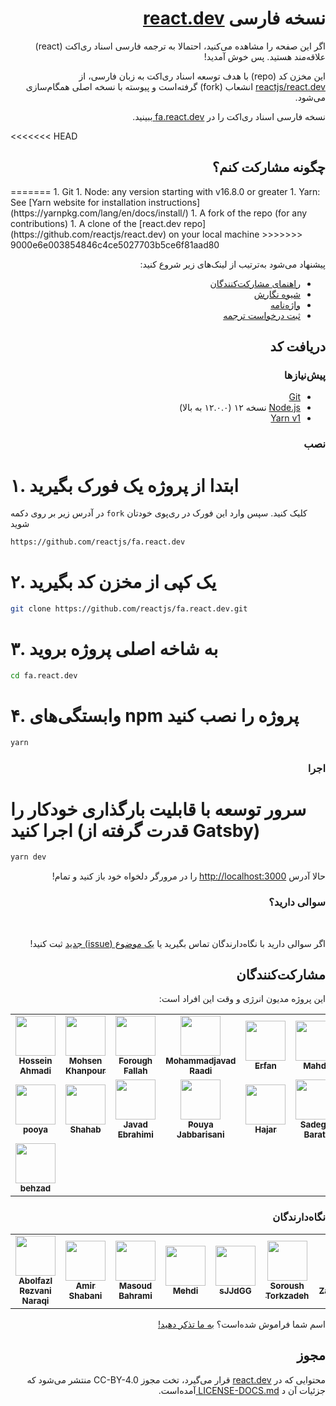 <h1 dir="rtl">
  نسخه فارسی <a href="https://react.dev/">react.dev</a>
</h1>

<p dir="rtl">
  اگر این صفحه را مشاهده می‌کنید، احتمالا به ترجمه فارسی اسناد ری‌اکت (react)
  علاقه‌مند هستید. پس خوش‌ آمدید!
</p>

<p dir="rtl">
  این مخزن کد (repo) با هدف توسعه اسناد ری‌اکت به زبان فارسی، از
  <a href="https://github.com/reactjs/react.dev">reactjs/react.dev</a>
  انشعاب (fork) گرفته‌است و پیوسته با نسخه اصلی همگام‌سازی می‌شود.
</p>

<p dir="rtl">
  نسخه فارسی اسناد ری‌اکت را در
  <a href="https://fa.react.dev/" target="_blank">
    fa.react.dev
  </a>
  ببینید.
</p>

<<<<<<< HEAD
<h2 dir="rtl">چگونه مشارکت کنم؟</h2>
=======
1. Git
1. Node: any version starting with v16.8.0 or greater
1. Yarn: See [Yarn website for installation instructions](https://yarnpkg.com/lang/en/docs/install/)
1. A fork of the repo (for any contributions)
1. A clone of the [react.dev repo](https://github.com/reactjs/react.dev) on your local machine
>>>>>>> 9000e6e003854846c4ce5027703b5ce6f81aad80

<p dir="rtl">پیشنهاد می‌شود به‌ترتیب از لینک‌های زیر شروع کنید:</p>
<ul dir="rtl">
  <li>
    <a href="https://github.com/reactjs/fa.react.dev/blob/master/CONTRIBUTING.md">
      راهنمای مشارکت‌کنندگان
    </a>
  </li>
  <li>
    <a href="https://github.com/reactjs/fa.react.dev/blob/master/STYLE-GUIDE.md">
      شیوه نگارش
    </a>
  </li>
  <li>
    <a href="https://github.com/reactjs/fa.react.dev/blob/master/TRANSLATION.md">
      واژه‌نامه
    </a>
  </li>
  <li>
    <a href="https://github.com/reactjs/fa.react.dev/issues/328">
      ثبت درخواست ترجمه
    </a>
  </li>
</ul>

<h2 dir="rtl">دریافت کد</h2>

<h3 dir="rtl">پیش‌نیازها</h3>

<ul dir="rtl">
  <li>
    <a href="https://git-scm.com/downloads">Git</a>
  </li>
  <li>
    <a href="https://nodejs.org/en/">Node.js</a> نسخه ۱۲ (۱۲.۰.۰ به بالا)
  </li>
  <li>
    <a href="https://yarnpkg.com/lang/en/docs/install/">Yarn v1</a>
  </li>
</ul>

<h3 dir="rtl">نصب</h3>

# ۱. ابتدا از پروژه یک فورک بگیرید

در آدرس زیر بر روی دکمه `fork` کلیک کنید.
سپس وارد این فورک در ری‌پوی خودتان شوید
‍‍‍‍‍

```bash
https://github.com/reactjs/fa.react.dev
```

# ۲. یک کپی از مخزن کد بگیرید

```bash
git clone https://github.com/reactjs/fa.react.dev.git
```

# ۳. به شاخه اصلی پروژه بروید

```bash
cd fa.react.dev
```

# ۴. وابستگی‌های npm پروژه را نصب کنید

```bash
yarn
```

<h3 dir="rtl">اجرا</h3>

# سرور توسعه با قابلیت بارگذاری خودکار را اجرا کنید (قدرت گرفته از Gatsby)

```bash
yarn dev
```

<p dir="rtl">
  حالا آدرس <a href="http://localhost:3000">http://localhost:3000</a> را در
  مرورگر دلخواه خود باز کنید و تمام!
</p>

<h3 dir="rtl">سوالی دارید؟</h3>

‌<p dir="rtl">
اگر سوالی دارید با نگاه‌دارندگان تماس بگیرید یا <a href="https://github.com/reactjs/fa.react.dev/issues/new">یک موضوع (issue) جدید</a> ثبت کنید!

</p>

<h2 dir="rtl">مشارکت‌کنندگان</h2>
<p dir="rtl">
این پروژه مدیون انرژی و وقت این افراد است:
</p>
<!-- ALL-CONTRIBUTORS-LIST:START - Do not remove or modify this section -->
<!-- prettier-ignore-start -->
<!-- markdownlint-disable -->
<table>
  <tr>
    <td align="center"><a href="https://github.com/hosseinAMD"><img src="https://avatars2.githubusercontent.com/u/43136173?v=4?s=64" width="64px;" alt=""/><br /><sub><b>Hossein Ahmadi</b></sub></a></td>
    <td align="center"><a href="https://github.com/mohsenkhanpour"><img src="https://avatars1.githubusercontent.com/u/28626829?v=4?s=64" width="64px;" alt=""/><br /><sub><b>Mohsen Khanpour</b></sub></a></td>
    <td align="center"><a href="https://github.com/black-sheep777"><img src="https://avatars2.githubusercontent.com/u/16780155?v=4?s=64" width="64px;" alt=""/><br /><sub><b>Forough Fallah</b></sub></a></td>
    <td align="center"><a href="https://www.bitsnbytes.ir/"><img src="https://avatars2.githubusercontent.com/u/20579660?v=4?s=64" width="64px;" alt=""/><br /><sub><b>Mohammadjavad Raadi</b></sub></a></td>
    <td align="center"><a href="https://octascript.com/"><img src="https://avatars0.githubusercontent.com/u/52595036?v=4?s=64" width="64px;" alt=""/><br /><sub><b>Erfan</b></sub></a></td>
    <td align="center"><a href="https://github.com/mahdinba97"><img src="https://avatars2.githubusercontent.com/u/29746159?v=4?s=64" width="64px;" alt=""/><br /><sub><b>Mahdi</b></sub></a></td>
    <td align="center"><a href="https://github.com/x1smind"><img src="https://avatars0.githubusercontent.com/u/7421771?v=4?s=64" width="64px;" alt=""/><br /><sub><b>Faraz Soroush</b></sub></a></td>
  </tr>
  <tr>
    <td align="center"><a href="https://sabramooz.ir/"><img src="https://avatars0.githubusercontent.com/u/7726076?v=4?s=64" width="64px;" alt=""/><br /><sub><b>pooya</b></sub></a></td>
    <td align="center"><a href="https://github.com/c0m1t"><img src="https://avatars1.githubusercontent.com/u/45701680?v=4?s=64" width="64px;" alt=""/><br /><sub><b>Shahab</b></sub></a></td>
    <td align="center"><a href="https://github.com/J3brahimi"><img src="https://avatars1.githubusercontent.com/u/42724322?v=4?s=64" width="64px;" alt=""/><br /><sub><b>Javad Ebrahimi</b></sub></a></td>
    <td align="center"><a href="http://pouyajabbarisani.com/"><img src="https://avatars1.githubusercontent.com/u/13765850?v=4?s=64" width="64px;" alt=""/><br /><sub><b>Pouya Jabbarisani</b></sub></a></td>
    <td align="center"><a href="https://github.com/hajarsadeghi"><img src="https://avatars3.githubusercontent.com/u/13552048?v=4?s=64" width="64px;" alt=""/><br /><sub><b>Hajar</b></sub></a></td>
    <td align="center"><a href="https://github.com/sadeghbarati"><img src="https://avatars0.githubusercontent.com/u/17789047?v=4?s=64" width="64px;" alt=""/><br /><sub><b>Sadegh Barati</b></sub></a></td>
    <td align="center"><a href="https://github.com/pooooriya"><img src="https://avatars2.githubusercontent.com/u/65160744?v=4?s=64" width="64px;" alt=""/><br /><sub><b>pooooriya</b></sub></a></td>
  </tr>
    <tr>
    <td align="center"><a href="https://github.com/behzad-dev"><img src="https://avatars0.githubusercontent.com/u/70510985?v=4?s=64" width="64px;" alt=""/><br /><sub><b>behzad</b></sub></a></td>
  </tr>
</table>
<!-- markdownlint-restore -->
<!-- prettier-ignore-end -->

<!-- ALL-CONTRIBUTORS-LIST:END -->

<h3 dir="rtl">نگاه‌دارندگان</h3>

<table>
  <tr>
    <td align="center">
      <a href="https://github.com/rezvani2647">
        <img
          src="https://avatars1.githubusercontent.com/u/61161472?v=4?s=64"
          width="64px;"
          alt=""
        />
        <br />
        <sub>
          <b>Abolfazl Rezvani Naraqi</b>
        </sub>
      </a>
    </td>
    <td align="center">
      <a href="https://github.com/Schabaani">
        <img
          src="https://avatars3.githubusercontent.com/u/16123923?v=4?s=64"
          width="64px;"
          alt=""
        />
        <br />
        <sub>
          <b>Amir Shabani</b>
        </sub>
      </a>
    </td>
    <td align="center">
      <a href="http://refactor.ir/">
        <img
          src="https://avatars2.githubusercontent.com/u/10113477?v=4?s=64"
          width="64px;"
          alt=""
        />
        <br />
        <sub>
          <b>Masoud Bahrami</b>
        </sub>
      </a>
    </td>
    <td align="center">
      <a href="https://github.com/seven-deuce">
        <img
          src="https://avatars1.githubusercontent.com/u/40258654?v=4?s=64"
          width="64px;"
          alt=""
        />
        <br />
        <sub>
          <b>Mehdi</b>
        </sub>
      </a>
    </td>
    <td align="center">
      <a href="https://github.com/sJJdGG">
        <img
          src="https://avatars1.githubusercontent.com/u/25764288?v=4?s=64"
          width="64px;"
          alt=""
        />
        <br />
        <sub>
          <b>sJJdGG</b>
        </sub>
      </a>
    </td>
    <td align="center">
      <a href="http://sorousht.com/">
        <img
          src="https://avatars2.githubusercontent.com/u/3072018?v=4?s=64"
          width="64px;"
          alt=""
        />
        <br />
        <sub>
          <b>Soroush Torkzadeh</b>
        </sub>
      </a>
    </td>
    <td align="center">
      <a href="https://github.com/zahrajoulaei">
        <img
          src="https://avatars0.githubusercontent.com/u/13994544?v=4?s=64"
          width="64px;"
          alt=""
        />
        <br />
        <sub>
          <b>ZahraCandoIt!</b>
        </sub>
      </a>
    </td>
    <td align="center">
      <a href="https://avatars.githubusercontent.com/u/22578309?v=4">
        <img
          src="https://avatars.githubusercontent.com/u/22578309?v=4"
          width="64px;"
          alt=""
        />
        <br />
        <sub>
          <b>Anna Abadi </b>
        </sub>
      </a>
    </td>
  </tr>
</table>
<p dir="rtl">
  اسم شما فراموش شده‌است؟‌
  <a href="https://github.com/reactjs/fa.react.dev/issues/new">
    به ما تذکر دهید!
  </a>
</p>

<h2 dir="rtl">مجوز</h2>

<p dir="rtl">
  محتوایی که در <a href="https://react.dev/">react.dev</a> قرار می‌گیرد، تخت
  مجوز CC-BY-4.0 منتشر می‌شود که جزئیات آن د
  <a href="https://github.com/open-source-explorer/reactjs.org/blob/master/LICENSE-DOCS.md">
    LICENSE-DOCS.md
  </a>
  آمده‌است.
</p>
